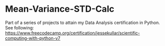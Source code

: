 # Mean-Variance-STD-Calc
Part of a series of projects to attain my Data Analysis certification in Python. See following: https://www.freecodecamp.org/certification/jessekullar/scientific-computing-with-python-v7
